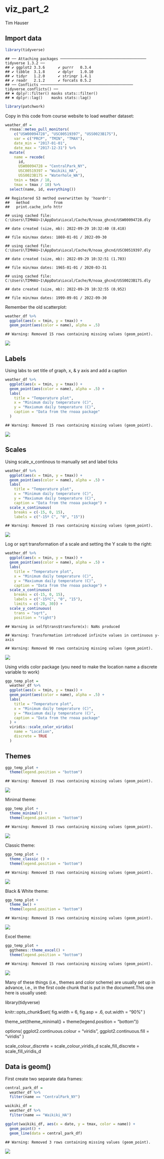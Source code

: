 viz_part_2
================
Tim Hauser

## Import data

``` r
library(tidyverse)
```

    ## ── Attaching packages ─────────────────────────────────────── tidyverse 1.3.2 ──
    ## ✔ ggplot2 3.3.6      ✔ purrr   0.3.4 
    ## ✔ tibble  3.1.8      ✔ dplyr   1.0.10
    ## ✔ tidyr   1.2.0      ✔ stringr 1.4.1 
    ## ✔ readr   2.1.2      ✔ forcats 0.5.2 
    ## ── Conflicts ────────────────────────────────────────── tidyverse_conflicts() ──
    ## ✖ dplyr::filter() masks stats::filter()
    ## ✖ dplyr::lag()    masks stats::lag()

``` r
library(patchwork)
```

Copy in this code from course website to load weather dataset:

``` r
weather_df = 
  rnoaa::meteo_pull_monitors(
    c("USW00094728", "USC00519397", "USS0023B17S"),
    var = c("PRCP", "TMIN", "TMAX"), 
    date_min = "2017-01-01",
    date_max = "2017-12-31") %>%
  mutate(
    name = recode(
      id, 
      USW00094728 = "CentralPark_NY", 
      USC00519397 = "Waikiki_HA",
      USS0023B17S = "Waterhole_WA"),
    tmin = tmin / 10,
    tmax = tmax / 10) %>%
  select(name, id, everything())
```

    ## Registered S3 method overwritten by 'hoardr':
    ##   method           from
    ##   print.cache_info httr

    ## using cached file: C:\Users\TIMHAU~1\AppData\Local/Cache/R/noaa_ghcnd/USW00094728.dly

    ## date created (size, mb): 2022-09-29 10:32:40 (8.418)

    ## file min/max dates: 1869-01-01 / 2022-09-30

    ## using cached file: C:\Users\TIMHAU~1\AppData\Local/Cache/R/noaa_ghcnd/USC00519397.dly

    ## date created (size, mb): 2022-09-29 10:32:51 (1.703)

    ## file min/max dates: 1965-01-01 / 2020-03-31

    ## using cached file: C:\Users\TIMHAU~1\AppData\Local/Cache/R/noaa_ghcnd/USS0023B17S.dly

    ## date created (size, mb): 2022-09-29 10:32:55 (0.952)

    ## file min/max dates: 1999-09-01 / 2022-09-30

Remember the old scatterplot:

``` r
weather_df %>% 
  ggplot(aes(x = tmin, y = tmax)) + 
  geom_point(aes(color = name), alpha = .5)
```

    ## Warning: Removed 15 rows containing missing values (geom_point).

![](viz_and_eda_II_files/figure-gfm/unnamed-chunk-3-1.png)<!-- -->

## Labels

Using labs to set title of graph, x, & y axis and add a caption

``` r
weather_df %>% 
  ggplot(aes(x = tmin, y = tmax)) + 
  geom_point(aes(color = name), alpha = .5) + 
  labs(
    title = "Temperature plot",
    x = "Minimum daily temperature (C)",
    y = "Maxiumum daily temperature (C)",
    caption = "Data from the rnoaa package"
  )
```

    ## Warning: Removed 15 rows containing missing values (geom_point).

![](viz_and_eda_II_files/figure-gfm/unnamed-chunk-4-1.png)<!-- -->

## Scales

Using scale_x\_continous to manually set and label ticks

``` r
weather_df %>% 
  ggplot(aes(x = tmin, y = tmax)) + 
  geom_point(aes(color = name), alpha = .5) + 
  labs(
    title = "Temperature plot",
    x = "Minimum daily temperature (C)",
    y = "Maxiumum daily temperature (C)",
    caption = "Data from the rnoaa package") + 
  scale_x_continuous(
    breaks = c(-15, 0, 15), 
    labels = c("-15º C", "0", "15"))
```

    ## Warning: Removed 15 rows containing missing values (geom_point).

![](viz_and_eda_II_files/figure-gfm/unnamed-chunk-5-1.png)<!-- -->

Log or sqrt transformation of a scale and setting the Y scale to the
right:

``` r
weather_df %>% 
  ggplot(aes(x = tmin, y = tmax)) + 
  geom_point(aes(color = name), alpha = .5) + 
  labs(
    title = "Temperature plot",
    x = "Minimum daily temperature (C)",
    y = "Maxiumum daily temperature (C)",
    caption = "Data from the rnoaa package") + 
  scale_x_continuous(
    breaks = c(-15, 0, 15), 
    labels = c("-15ºC", "0", "15"),
    limits = c(-20, 30)) + 
  scale_y_continuous(
    trans = "sqrt", 
    position = "right")
```

    ## Warning in self$trans$transform(x): NaNs produced

    ## Warning: Transformation introduced infinite values in continuous y-axis

    ## Warning: Removed 90 rows containing missing values (geom_point).

![](viz_and_eda_II_files/figure-gfm/unnamed-chunk-6-1.png)<!-- -->

Using vridis color package (you need to make the location name a
discrete variable to work)

``` r
ggp_temp_plot = 
  weather_df %>% 
  ggplot(aes(x = tmin, y = tmax)) + 
  geom_point(aes(color = name), alpha = .5) + 
  labs(
    title = "Temperature plot",
    x = "Minimum daily temperature (C)",
    y = "Maxiumum daily temperature (C)",
    caption = "Data from the rnoaa package"
  ) + 
  viridis::scale_color_viridis(
    name = "Location", 
    discrete = TRUE
  )
```

## Themes

``` r
ggp_temp_plot + 
  theme(legend.position = "bottom")
```

    ## Warning: Removed 15 rows containing missing values (geom_point).

![](viz_and_eda_II_files/figure-gfm/unnamed-chunk-8-1.png)<!-- -->

Minimal theme:

``` r
ggp_temp_plot + 
  theme_minimal() + 
  theme(legend.position = "bottom")
```

    ## Warning: Removed 15 rows containing missing values (geom_point).

![](viz_and_eda_II_files/figure-gfm/unnamed-chunk-9-1.png)<!-- -->

Classic theme:

``` r
ggp_temp_plot + 
  theme_classic () + 
  theme(legend.position = "bottom")
```

    ## Warning: Removed 15 rows containing missing values (geom_point).

![](viz_and_eda_II_files/figure-gfm/unnamed-chunk-10-1.png)<!-- -->

Black & White theme:

``` r
ggp_temp_plot + 
  theme_bw() + 
  theme(legend.position = "bottom")
```

    ## Warning: Removed 15 rows containing missing values (geom_point).

![](viz_and_eda_II_files/figure-gfm/unnamed-chunk-11-1.png)<!-- -->

Excel theme:

``` r
ggp_temp_plot + 
  ggthemes::theme_excel() + 
  theme(legend.position = "bottom")
```

    ## Warning: Removed 15 rows containing missing values (geom_point).

![](viz_and_eda_II_files/figure-gfm/unnamed-chunk-12-1.png)<!-- -->

Many of these things (i.e., themes and color scheme) are usually set up
in advance, i.e., in the first code chunk that is put in the
document.This one here is usually used:

library(tidyverse)

knitr::opts_chunk\$set( fig.width = 6, fig.asp = .6, out.width = “90%” )

theme_set(theme_minimal() + theme(legend.position = “bottom”))

options( ggplot2.continuous.colour = “viridis”, ggplot2.continuous.fill
= “viridis” )

scale_colour_discrete = scale_colour_viridis_d scale_fill_discrete =
scale_fill_viridis_d

## Data is geom()

First create two separate data frames:

``` r
central_park_df = 
  weather_df %>% 
  filter(name == "CentralPark_NY")

waikiki_df = 
  weather_df %>% 
  filter(name == "Waikiki_HA")

ggplot(waikiki_df, aes(x = date, y = tmax, color = name)) + 
  geom_point() + 
  geom_line(data = central_park_df)
```

    ## Warning: Removed 3 rows containing missing values (geom_point).

![](viz_and_eda_II_files/figure-gfm/unnamed-chunk-13-1.png)<!-- -->
